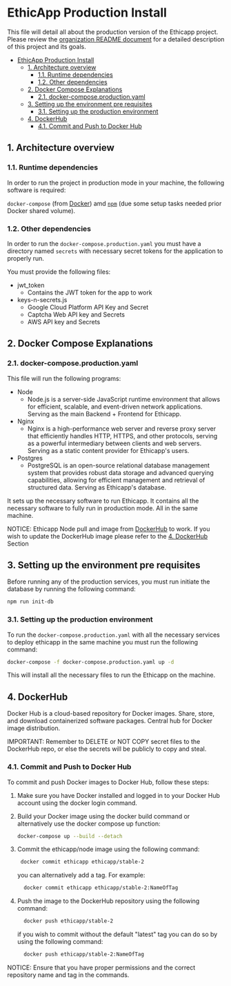 # EthicApp Production Install

This file will detail all about the production version of the Ethicapp project. Please review the [organization README document](https://github.com/EthicApp-Development/organization#readme) for a detailed description of this project and its goals.

- [EthicApp Production Install](#ethicapp-production-install)
  - [1. Architecture overview](#1-architecture-overview)
    - [1.1. Runtime dependencies](#11-runtime-dependencies)
    - [1.2. Other dependencies](#12-other-dependencies)
  - [2. Docker Compose Explanations](#2-docker-compose-explanations)
    - [2.1. docker-compose.production.yaml](#21-docker-composeproductionyaml)
  - [3. Setting up the environment pre requisites](#3-setting-up-the-environment-pre-requisites)
    - [3.1. Setting up the production environment](#31-setting-up-the-production-environment)
  - [4. DockerHub](#4-dockerhub)
    - [4.1. Commit and Push to Docker Hub](#41-commit-and-push-to-docker-hub)

## 1. Architecture overview

### 1.1. Runtime dependencies

In order to run the project in production mode in your machine, the following software is required:

`docker-compose` (from [Docker](https://www.docker.com/)) amd [`npm`](https://www.npmjs.com/package/npm) (due some setup tasks needed prior Docker shared volume).

### 1.2. Other dependencies

In order to run the `docker-compose.production.yaml` you must have a directory named `secrets` with necessary secret tokens for the application to properly run.

You must provide the following files:

- jwt_token
  - Contains the JWT token for the app to work
- keys-n-secrets.js
  - Google Cloud Platform API Key and Secret
  - Captcha Web API key and Secrets
  - AWS API key and Secrets

## 2. Docker Compose Explanations

### 2.1. docker-compose.production.yaml

This file will run the following programs:

- Node
  - Node.js is a server-side JavaScript runtime environment that allows for efficient, scalable, and event-driven network applications. Serving as the main Backend + Frontend for Ethicapp.
- Nginx
  - Nginx is a high-performance web server and reverse proxy server that efficiently handles HTTP, HTTPS, and other protocols, serving as a powerful intermediary between clients and web servers. Serving as a static content provider for Ethicapp's users.
- Postgres
  - PostgreSQL is an open-source relational database management system that provides robust data storage and advanced querying capabilities, allowing for efficient management and retrieval of structured data. Serving as Ethicapp's database.

It sets up the necessary software to run Ethicapp. It contains all the necessary software to fully run in production mode. All in the same machine.

NOTICE: Ethicapp Node pull and image from [DockerHub](https://hub.docker.com/repository/docker/ethicapp/stable-2/general) to work. If you wish to update the DockerHub image please refer to the [4. DockerHub](#4-dockerhub) Section

## 3. Setting up the environment pre requisites

Before running any of the production services, you must run initiate the database by running the following command:

```bash
npm run init-db
```

### 3.1. Setting up the production environment

To run the `docker-compose.production.yaml` with all the necessary services to deploy ethicapp in the same machine you must run the following command:

```bash
docker-compose -f docker-compose.production.yaml up -d
```

This will install all the necessary files to run the Ethicapp on the machine.

## 4. DockerHub

Docker Hub is a cloud-based repository for Docker images. Share, store, and download containerized software packages. Central hub for Docker image distribution.

IMPORTANT: Remember to DELETE or NOT COPY secret files to the DockerHub repo, or else the secrets will be publicly to copy and steal.

### 4.1. Commit and Push to Docker Hub

To commit and push Docker images to Docker Hub, follow these steps:

1. Make sure you have Docker installed and logged in to your Docker Hub account using the docker login command.

2. Build your Docker image using the docker build command or alternatively use the docker compose up function:

   ```bash
   docker-compose up --build --detach
   ```

3. Commit the ethicapp/node image using the following command:

   ```bash
    docker commit ethicapp ethicapp/stable-2
   ```

   you can alternatively add a tag. For example:

    ```bash
      docker commit ethicapp ethicapp/stable-2:NameOfTag
    ```

4. Push the image to the DockerHub repository using the following command:

    ```bash
      docker push ethicapp/stable-2
    ```

    if you wish to commit without the default "latest" tag you can do so by using the following command:

    ```bash
      docker push ethicapp/stable-2:NameOfTag
    ```

NOTICE: Ensure that you have proper permissions and the correct repository name and tag in the commands.
